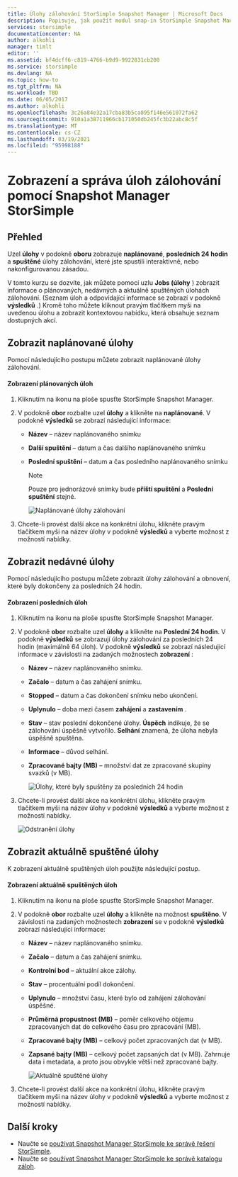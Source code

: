 ```yaml
---
title: Úlohy zálohování StorSimple Snapshot Manager | Microsoft Docs
description: Popisuje, jak použít modul snap-in StorSimple Snapshot Manager konzoly MMC k zobrazení a správě naplánovaných, aktuálně spuštěných a dokončených úloh zálohování.
services: storsimple
documentationcenter: NA
author: alkohli
manager: timlt
editor: ''
ms.assetid: bf4dcff6-c819-4766-b9d9-9922831cb200
ms.service: storsimple
ms.devlang: NA
ms.topic: how-to
ms.tgt_pltfrm: NA
ms.workload: TBD
ms.date: 06/05/2017
ms.author: alkohli
ms.openlocfilehash: 3c26a84e32a17cba83b5ca895f146e561072fa62
ms.sourcegitcommit: 910a1a38711966cb171050db245fc3b22abc8c5f
ms.translationtype: MT
ms.contentlocale: cs-CZ
ms.lasthandoff: 03/19/2021
ms.locfileid: "95998188"
---
```

# <a name="use-storsimple-snapshot-manager-to-view-and-manage-backup-jobs"></a>Zobrazení a správa úloh zálohování pomocí Snapshot Manager StorSimple

## <a name="overview"></a>Přehled
Uzel **úlohy** v podokně **oboru** zobrazuje **naplánované**, **posledních 24 hodin** a **spuštěné** úlohy zálohování, které jste spustili interaktivně, nebo nakonfigurovanou zásadou. 

V tomto kurzu se dozvíte, jak můžete pomocí uzlu **Jobs (úlohy** ) zobrazit informace o plánovaných, nedávných a aktuálně spuštěných úlohách zálohování. (Seznam úloh a odpovídající informace se zobrazí v podokně **výsledků** .) Kromě toho můžete kliknout pravým tlačítkem myši na uvedenou úlohu a zobrazit kontextovou nabídku, která obsahuje seznam dostupných akcí.

## <a name="view-scheduled-jobs"></a>Zobrazit naplánované úlohy
Pomocí následujícího postupu můžete zobrazit naplánované úlohy zálohování.

#### <a name="to-view-scheduled-jobs"></a>Zobrazení plánovaných úloh
1. Kliknutím na ikonu na ploše spusťte StorSimple Snapshot Manager. 
2. V podokně **obor** rozbalte uzel **úlohy** a klikněte na **naplánované**. V podokně **výsledků** se zobrazí následující informace:
   
   * **Název** – název naplánovaného snímku
   * **Další spuštění** – datum a čas dalšího naplánovaného snímku
   * **Poslední spuštění** – datum a čas posledního naplánovaného snímku
     
     > [!NOTE]
     > Pouze pro jednorázové snímky bude **příští spuštění** a **Poslední spuštění** stejné.
     
     ![Naplánované úlohy zálohování](./media/storsimple-snapshot-manager-manage-backup-jobs/HCS_SSM_Jobs_scheduled.png) 
3. Chcete-li provést další akce na konkrétní úlohu, klikněte pravým tlačítkem myši na název úlohy v podokně **výsledků** a vyberte možnost z možností nabídky.

## <a name="view-recent-jobs"></a>Zobrazit nedávné úlohy
Pomocí následujícího postupu můžete zobrazit úlohy zálohování a obnovení, které byly dokončeny za posledních 24 hodin.

#### <a name="to-view-recent-jobs"></a>Zobrazení posledních úloh
1. Kliknutím na ikonu na ploše spusťte StorSimple Snapshot Manager.
2. V podokně **obor** rozbalte uzel **úlohy** a klikněte na **Poslední 24 hodin**. V podokně **výsledků** se zobrazují úlohy zálohování za posledních 24 hodin (maximálně 64 úloh). V podokně **výsledků** se zobrazí následující informace v závislosti na zadaných možnostech **zobrazení** :
   
   * **Název** – název naplánovaného snímku.
   * **Začalo** – datum a čas zahájení snímku.
   * **Stopped** – datum a čas dokončení snímku nebo ukončení.
   * **Uplynulo** – doba mezi časem **zahájení** a **zastavením** .
   * **Stav** – stav poslední dokončené úlohy. **Úspěch** indikuje, že se zálohování úspěšně vytvořilo. **Selhání** znamená, že úloha nebyla úspěšně spuštěna.
   * **Informace** – důvod selhání.
   * **Zpracované bajty (MB)** – množství dat ze zpracované skupiny svazků (v MB). 
     
     ![Úlohy, které byly spuštěny za posledních 24 hodin](./media/storsimple-snapshot-manager-manage-backup-jobs/HCS_SSM_Jobs_Last_24_hours.png) 
3. Chcete-li provést další akce na konkrétní úlohu, klikněte pravým tlačítkem myši na název úlohy v podokně **výsledků** a vyberte možnost z možností nabídky.
   
    ![Odstranění úlohy](./media/storsimple-snapshot-manager-manage-backup-catalog/HCS_SSM_Delete_backup.png)

## <a name="view-currently-running-jobs"></a>Zobrazit aktuálně spuštěné úlohy
K zobrazení aktuálně spuštěných úloh použijte následující postup.

#### <a name="to-view-currently-running-jobs"></a>Zobrazení aktuálně spuštěných úloh
1. Kliknutím na ikonu na ploše spusťte StorSimple Snapshot Manager.
2. V podokně **obor** rozbalte uzel **úlohy** a klikněte na možnost **spuštěno**. V závislosti na zadaných možnostech **zobrazení** se v podokně **výsledků** zobrazí následující informace:
   
   * **Název** – název naplánovaného snímku.
   * **Začalo** – datum a čas zahájení snímku.
   * **Kontrolní bod** – aktuální akce zálohy.
   * **Stav** – procentuální podíl dokončení.
   * **Uplynulo** – množství času, které bylo od zahájení zálohování úspěšné. 
   * **Průměrná propustnost (MB)** – poměr celkového objemu zpracovaných dat do celkového času pro zpracování (MB).
   * **Zpracované bajty (MB)** – celkový počet zpracovaných dat (v MB).
   * **Zapsané bajty (MB)** – celkový počet zapsaných dat (v MB). Zahrnuje data i metadata, a proto jsou obvykle větší než zpracované bajty.
     
     ![Aktuálně spuštěné úlohy](./media/storsimple-snapshot-manager-manage-backup-jobs/HCS_SSM_Jobs_running.png)
3. Chcete-li provést další akce na konkrétní úlohu, klikněte pravým tlačítkem myši na název úlohy v podokně **výsledků** a vyberte možnost z možností nabídky.

## <a name="next-steps"></a>Další kroky
* Naučte se [používat Snapshot Manager StorSimple ke správě řešení StorSimple](storsimple-snapshot-manager-admin.md).
* Naučte se [používat Snapshot Manager StorSimple ke správě katalogu záloh](storsimple-snapshot-manager-manage-backup-catalog.md).

